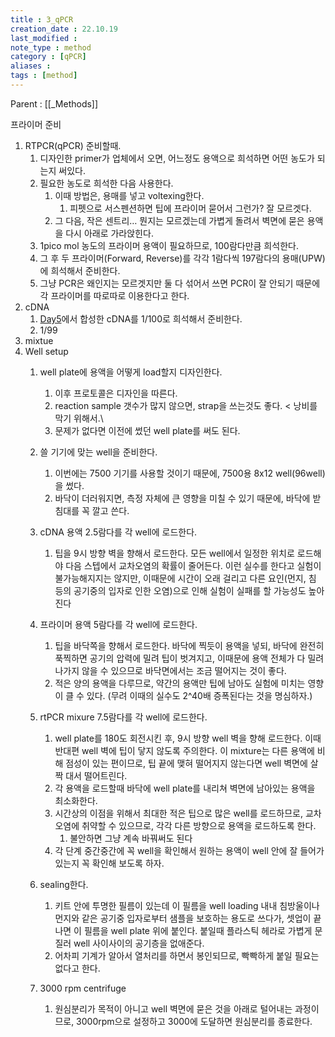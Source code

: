 ```yaml
---
title : 3_qPCR
creation_date : 22.10.19
last_modified :
note_type : method
category : [qPCR]
aliases : 
tags : [method]
---
```


Parent : [[_Methods]]

프라이머 준비

1.  RTPCR(qPCR) 준비할때.
    1.  디자인한 primer가 업체에서 오면, 어느정도 용액으로 희석하면 어떤 농도가 되는지 써있다.
    2.  필요한 농도로 희석한 다음 사용한다.
        1.  이때 방법은, 용매를 넣고 voltexing한다.
            1.  피펫으로 서스펜션하면 팁에 프라이머 묻어서 그런가? 잘 모르겟다.
        2.  그 다음, 작은 센트리… 뭔지는 모르겠는데 가볍게 돌려서 벽면에 묻은 용액을 다시 아래로 가라앉힌다.
    3.  1pico mol 농도의 프라이머 용액이 필요하므로, 100람다만큼 희석한다.
    4.  그 후 두 프라이머(Forward, Reverse)를 각각 1람다씩 197람다의 용매(UPW)에 희석해서 준비한다.
    5.  그냥 PCR은 왜인지는 모르겟지만 둘 다 섞어서 쓰면 PCR이 잘 안되기 때문에 각 프라이머를 따로따로 이용한다고 한다.
2.  cDNA
    1.  [Day5](https://www.notion.so/Day-5-cDNA-a8fe389b241d4df79925d56c226d8a0a)에서 합성한 cDNA를 1/100로 희석해서 준비한다.
    2.  1/99
3.  mixtue
4.  Well setup
    1.  well plate에 용액을 어떻게 load할지 디자인한다. 
        1.  이후 프로토콜은 디자인을 따른다.
        2.  reaction sample 갯수가 많지 않으면, strap을 쓰는것도 좋다. < 낭비를 막기 위해서.\
        3. 문제가 없다면 이전에 썼던 well plate를 써도 된다.
        
    2.  쓸 기기에 맞는 well을 준비한다.
        1.  이번에는 7500 기기를 사용할 것이기 때문에, 7500용 8x12 well(96well)을 썼다.
        2.  바닥이 더러워지면, 측정 자체에 큰 영향을 미칠 수 있기 때문에, 바닥에 받침대를 꼭 깔고 쓴다.
    3.  cDNA 용액 2.5람다를 각 well에 로드한다.
        1.  팁을 9시 방향 벽을 향해서 로드한다. 모든 well에서 일정한 위치로 로드해야 다음 스텝에서 교차오염의 확률이 줄어든다. 이런 실수를 한다고 실험이 불가능해지지는 않지만, 이때문에 시간이 오래 걸리고 다른 요인(먼지, 침 등의 공기중의 입자로 인한 오염)으로 인해 실험이 실패를 할 가능성도 높아진다
    4.  프라이머 용액 5람다를 각 well에 로드한다.
        1.  팁을 바닥쪽을 향해서 로드한다. 바닥에 찍듯이 용액을 넣되, 바닥에 완전히 푹찍하면 공기의 압력에 밀려 팁이 벗겨지고, 이때문에 용액 전체가 다 밀려나가지 않을 수 있으므로 바닥면에서는 조금 떨어지는 것이 좋다.
        2.  적은 양의 용액을 다루므로, 약간의 용액만 팁에 남아도 실험에 미치는 영향이 클 수 있다. (무려 이때의 실수도 2^40배 증폭된다는 것을 명심하자.)
    5.  rtPCR mixure 7.5람다를 각 well에 로드한다.
        1.  well plate를 180도 회전시킨 후, 9시 방향 well 벽을 향해 로드한다. 이때 반대편 well 벽에 팁이 닿지 않도록 주의한다. 이 mixture는 다른 용액에 비해 점성이 있는 편이므로, 팁 끝에 맺혀 떨어지지 않는다면 well 벽면에 살짝 대서 떨어트린다.
        2.  각 용액을 로드할때 바닥에 well plate를 내리쳐 벽면에 남아있는 용액을 최소화한다.
        3.  시간상의 이점을 위해서 최대한 적은 팁으로 많은 well를 로드하므로, 교차오염에 취약할 수 있으므로, 각각 다른 방향으로 용액을 로드하도록 한다.
            1.  불안하면 그냥 계속 바꿔써도 된다
        4.  각 단계 중간중간에 꼭 well을 확인해서 원하는 용액이 well 안에 잘 들어가 있는지 꼭 확인해 보도록 하자.
    6.  sealing한다.
        1.  키트 안에 투명한 필름이 있는데 이 필름을 well loading 내내 침방울이나 먼지와 같은 공기중 입자로부터 샘플을 보호하는 용도로 쓰다가, 셋업이 끝나면 이 필름을 well plate 위에 붙인다. 붙일때 플라스틱 헤라로 가볍게 문질러 well 사이사이의 공기층을 없애준다.
        2.  어차피 기계가 알아서 열처리를 하면서 봉인되므로, 빡빡하게 붙일 필요는 없다고 한다.
    7.  3000 rpm centrifuge
        1.  원심분리가 목적이 아니고 well 벽면에 묻은 것을 아래로 털어내는 과정이므로, 3000rpm으로 설정하고 3000에 도달하면 원심분리를 종료한다.